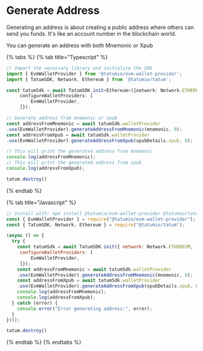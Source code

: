 # Generate Address

Generating an address is about creating a public address where others can send you funds. It's like an account number in the blockchain world.

You can generate an address with both Mnemonic or Xpub

{% tabs %}
{% tab title="Typescript" %}
```typescript
// Import the necessary library and initialize the SDK
import { EvmWalletProvider } from '@tatumio/evm-wallet-provider';
import { TatumSDK, Network, Ethereum } from '@tatumio/tatum';

const tatumSdk = await TatumSDK.init<Ethereum>({network: Network.ETHEREUM,
     configureWalletProviders: [
         EvmWalletProvider,
     ]});

// Generate address from mnemonic or xpub
const addressFromMnemonic = await tatumSdk.walletProvider
.use(EvmWalletProvider).generateAddressFromMnemonic(mnemonic, 0);
const addressFromXpub = await tatumSdk.walletProvider
.use(EvmWalletProvider).generateAddressFromXpub(xpubDetails.xpub, 0);

// This will print the generated address from mnemonic
console.log(addressFromMnemonic);
// This will print the generated address from xpub
console.log(addressFromXpub);

tatum.destroy()

```
{% endtab %}

{% tab title="Javascript" %}
```javascript
// Install with: npm install @tatumio/evm-wallet-provider @tatumio/tatum
const { EvmWalletProvider } = require("@tatumio/evm-wallet-provider");
const { TatumSDK, Network, Ethereum } = require("@tatumio/tatum");

(async () => {
  try {
    const tatumSdk = await TatumSDK.init({ network: Network.ETHEREUM,
     configureWalletProviders: [
         EvmWalletProvider,
     ]});
    const addressFromMnemonic = await tatumSdk.walletProvider
    .use(EvmWalletProvider).generateAddressFromMnemonic(mnemonic, 0);
    const addressFromXpub = await tatumSdk.walletProvider
    .use(EvmWalletProvider).generateAddressFromXpub(xpubDetails.xpub, 0);
    console.log(addressFromMnemonic);
    console.log(addressFromXpub);
  } catch (error) {
    console.error("Error generating address:", error);
  }
})();

tatum.destroy()
```
{% endtab %}
{% endtabs %}

